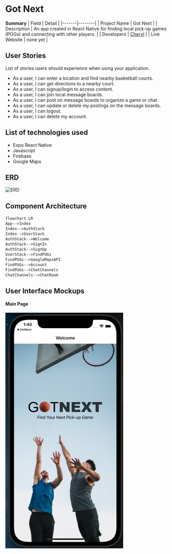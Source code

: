 # Got Next

**Summary**
| Field | Detail |
|-------|--------|
| Project Name | Got Next |
| Description | An app created in React Native for finding local pick-up games (POGs) and connecting with other players. |
| Developers | [Cheryl](https://github.com/chess2022) |
| Live Website | none yet |


## User Stories

List of stories users should experience when using your application.

- As a user, I can enter a location and find nearby basketball courts.
- As a user, I can get directions to a nearby court.
- As a user, I can signup/login to access content.
- As a user, I can join local message boards.
- As a user, I can post on message boards to organize a game or chat.
- As a user, I can update or delete my postings on the message boards.
- As a user, I can logout.
- As a user, I can delete my account.

## List of technologies used

- Expo React Native
- Javascript
- Firebase
- Google Maps


## ERD
![ERD](erd.png)


## Component Architecture

```mermaid
flowchart LR
App-->Index
Index-->AuthStack
Index-->UserStack
AuthStack-->Welcome
AuthStack-->SignIn
AuthStack-->SignUp
UserStack-->FindPUGs
FindPUGs-->GoogleMapsAPI
FindPUGs-->Account
FindPUGs-->ChatChannels
ChatChannels-->ChatRoom
```

## User Interface Mockups

#### Main Page
![Home](/app/assets/main.png)







